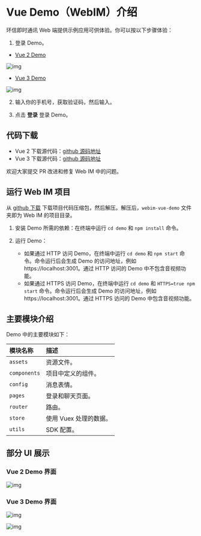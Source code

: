 # Vue Demo（WebIM）介绍

<Toc />

环信即时通讯 Web 端提供示例应用可供体验。你可以按以下步骤体验：

1. 登录 Demo。

- [Vue 2 Demo](https://webim-vue.easemob.com/login)

![img](@static/images/demo/web_vue2_login.png)

- [Vue 3 Demo](https://webim-vue3.easemob.com/login)

![img](@static/images/demo/web_vue3_login.png)

2. 输入你的手机号，获取验证码，然后输入。

3. 点击 **登录** 登录 Demo。

## 代码下载

- Vue 2 下载源代码：[github 源码地址](https://github.com/easemob/webim-vue-demo/tree/dev-4.0)
- Vue 3 下载源代码：[github 源码地址](https://github.com/easemob/webim-vue-demo/tree/demo-vue3)

欢迎大家提交 PR 改进和修复 Web IM 中的问题。

## 运行 Web IM 项目

从 [github 下载](https://github.com/easemob/webim-vue-demo/tree/dev-4.0) 下载项目代码压缩包，然后解压。解压后，`webim-vue-demo` 文件夹即为 Web IM 的项目目录。

1. 安装 Demo 所需的依赖：在终端中运行 `cd demo` 和 `npm install` 命令。

2. 运行 Demo：
   - 如果通过 HTTP 访问 Demo，在终端中运行 `cd demo` 和 `npm start` 命令。命令运行后会生成 Demo 的访问地址，例如 https://localhost:3001。通过 HTTP 访问的 Demo 中不包含音视频功能。
   - 如果通过 HTTPS 访问 Demo，在终端中运行 `cd demo` 和 `HTTPS=true npm start` 命令。命令运行后会生成 Demo 的访问地址，例如 https://localhost:3001。通过 HTTPS 访问的 Demo 中包含音视频功能。

## 主要模块介绍

Demo 中的主要模块如下：

| 模块名称     | 描述                   |
| :----------- | :--------------------- |
| `assets`     | 资源文件。             |
| `components` | 项目中定义的组件。     |
| `config`     | 消息表情。             |
| `pages`      | 登录和聊天页面。       |
| `router`     | 路由。                 |
| `store`      | 使用 Vuex 处理的数据。 |
| `utils`      | SDK 配置。             |

## 部分 UI 展示

### Vue 2 Demo 界面

![img](@static/images/web/vue_demo.png)

### Vue 3 Demo 界面

![img](@static/images/web/vue3_home.png)

![img](@static/images/web/vue3_chat.png)
